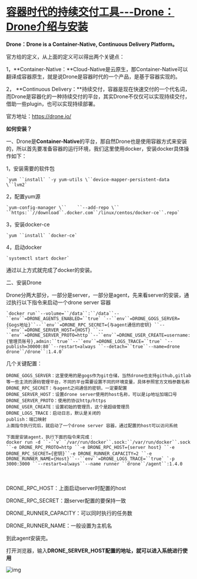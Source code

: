 # [容器时代的持续交付工具---Drone：Drone介绍与安装](https://www.cnblogs.com/dxp909/p/11585020.html)



 

**Drone：Drone is a Container-Native, Continuous Delivery Platform。**

官方给的定义，从上面的定义可以得出两个关键点：

1，**Container-Native：**Cloud-Native是云原生，那Container-Native可以翻译成容器原生，就是说Drone是容器时代的一个产品，是基于容器实现的。

2， **Continuous Delivery：**持续交付，容器是现在快速交付的一个代名词，而Drone是容器化的一种持续交付的平台，其实Drone不仅仅可以实现持续交付，借助一些plugin，也可以实现持续部署。

官方地址：<https://drone.io/>

**如何安装？**

一、Drone是**Container-Native**的平台，那自然Drone也是使用容器方式来安装的，所以首先要准备容器的运行环境，我们这里使用docker，安装docker具体操作如下：

1，安装需要的软件包

```
`yum ``install` `-y yum-utils \``device-mapper-persistent-data \``lvm2`
```

2，配置yum源

```
`yum-config-manager \``    ``--add-repo \``    ``https:``//download``.docker.com``/linux/centos/docker-ce``.repo`
```

3，安装docker-ce

```
`yum ``install` `docker-ce`
```

4，启动docker

```
`systemctl start docker`
```

 

通过以上方式就完成了docker的安装。

 

二、安装Drone

Drone分两大部分，一部分是server，一部分是agent，先来看server的安装，通过执行以下指令来启动一个drone server 容器

```
`docker run``--volume=``/data``:``/data``--``env``=DRONE_AGENTS_ENABLED=``true` `--``env``=DRONE_GOGS_SERVER={Gogs地址}``--``env``=DRONE_RPC_SECRET={与agent通信的密钥} ``--``env``=DRONE_SERVER_HOST={HOST} ``--``env``=DRONE_SERVER_PROTO=http``--``env``=DRONE_USER_CREATE=username:{管理员账号},admin:``true``--``env``=DRONE_LOGS_TRACE=``true` `--publish=30000:80``--restart=always ``--detach=``true``--name=drone  drone``/drone``:1.4.0`
```

 

 几个关键配置：

```
DRONE_GOGS_SERVER：这里使用的是gogs作为git仓储，当然drone也支持github,gitlab等一些主流的源码管理平台，不同的平台需要设置不同的环境变量，具体参照官方文档参数名称
DRONE_RPC_SECRET：与agent之间通信的密钥，一定要配置
DRONE_SERVER_HOST：设置drone server使用的host名称，可以是ip地址加端口号
DRONE_SERVER_PROTO：使用的协议http/https
DRONE_USER_CREATE：设置初始的管理员，这个是超级管理员
DRONE_LOGS_TRACE：启动日志，默认是关闭的
publish：端口映射
上面指令执行完后，就启动了一个drone server 容器，通过配置的host可以访问系统

下面是安装agent，执行下面的指令来完成：
docker run -d ``-``v` `/var/run/docker``.sock:``/var/run/docker``.sock ``-e DRONE_RPC_PROTO=http ``-e DRONE_RPC_HOST={server host} ``-e DRONE_RPC_SECRET={密钥}``-e DRONE_RUNNER_CAPACITY=2 ``-e DRONE_RUNNER_NAME={Host}``--``env``=DRONE_LOGS_TRACE=``true` `-p 3000:3000 ``--restart=always``--name runner ``drone``/agent``:1.4.0
```

　　

DRONE_RPC_HOST：上面启动server时配置的host

DRONE_RPC_SECRET：跟server配置的要保持一致

DRONE_RUNNER_CAPACITY：可以同时执行的任务数

DRONE_RUNNER_NAME：一般设置为主机名

到此agent安装完。

 

打开浏览器，输入**DRONE_SERVER_HOST配置的地址，就可以进入系统进行使用**

![img](https://img2018.cnblogs.com/blog/1100622/201909/1100622-20190925163808883-1996603607.png)

 